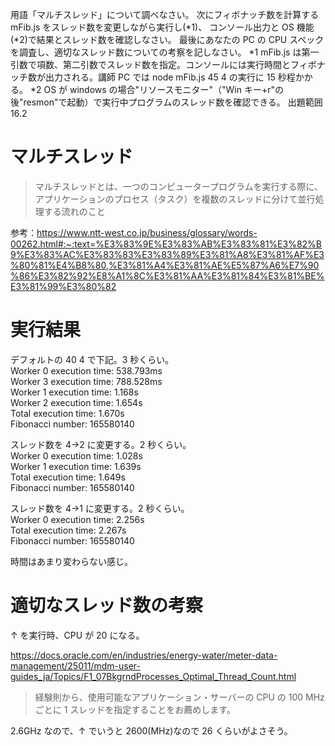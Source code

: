 用語「マルチスレッド」について調べなさい。
次にフィボナッチ数を計算する mFib.js をスレッド数を変更しながら実行し(*1)、
コンソール出力と OS 機能(*2)で結果とスレッド数を確認しなさい。
最後にあなたの PC の CPU スペックを調査し、適切なスレッド数についての考察を記しなさい。
*1 mFib.js は第一引数で項数、第二引数でスレッド数を指定。コンソールには実行時間とフィボナッチ数が出力される。講師 PC では node mFib.js 45 4 の実行に 15 秒程かかる。
*2 OS が windows の場合"リソースモニター"（"Win キー+r"の後"resmon"で起動）で実行中プログラムのスレッド数を確認できる。
出題範囲 16.2

# マルチスレッド

> マルチスレッドとは、一つのコンピュータープログラムを実行する際に、アプリケーションのプロセス（タスク）を複数のスレッドに分けて並行処理する流れのこと

参考：https://www.ntt-west.co.jp/business/glossary/words-00262.html#:~:text=%E3%83%9E%E3%83%AB%E3%83%81%E3%82%B9%E3%83%AC%E3%83%83%E3%83%89%E3%81%A8%E3%81%AF%E3%80%81%E4%B8%80,%E3%81%A4%E3%81%AE%E5%87%A6%E7%90%86%E3%82%92%E8%A1%8C%E3%81%AA%E3%81%84%E3%81%BE%E3%81%99%E3%80%82

# 実行結果

デフォルトの 40 4 で下記。3 秒くらい。  
Worker 0 execution time: 538.793ms  
Worker 3 execution time: 788.528ms  
Worker 1 execution time: 1.168s  
Worker 2 execution time: 1.654s  
Total execution time: 1.670s  
Fibonacci number: 165580140

スレッド数を 4→2 に変更する。2 秒くらい。  
Worker 0 execution time: 1.028s  
Worker 1 execution time: 1.639s  
Total execution time: 1.649s  
Fibonacci number: 165580140

スレッド数を 4→1 に変更する。2 秒くらい。  
Worker 0 execution time: 2.256s  
Total execution time: 2.267s  
Fibonacci number: 165580140

時間はあまり変わらない感じ。

# 適切なスレッド数の考察

↑ を実行時、CPU が 20 になる。

https://docs.oracle.com/en/industries/energy-water/meter-data-management/25011/mdm-user-guides_ja/Topics/F1_07BkgrndProcesses_Optimal_Thread_Count.html

> 経験則から、使用可能なアプリケーション・サーバーの CPU の 100 MHz ごとに 1 スレッドを指定することをお薦めします。

2.6GHz なので、↑ でいうと 2600(MHz)なので 26 くらいがよさそう。
